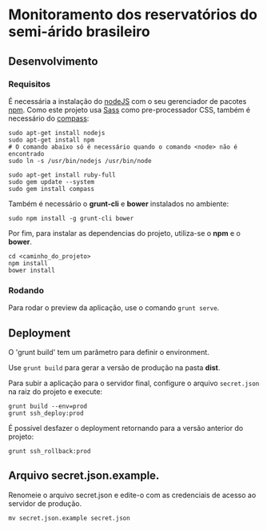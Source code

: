 # Monitoramento dos reservatórios do semi-árido brasileiro

## Desenvolvimento

### Requisitos

É necessária a instalação do [nodeJS](https://nodejs.org/) com o seu gerenciador de pacotes [npm](https://www.npmjs.com/). Como este projeto usa [Sass](http://sass-lang.com/) como pre-processador CSS, também é necessário do [compass](http://compass-style.org/):

```
sudo apt-get install nodejs
sudo apt-get install npm
# O comando abaixo só é necessário quando o comando <node> não é encontrado
sudo ln -s /usr/bin/nodejs /usr/bin/node

sudo apt-get install ruby-full
sudo gem update --system
sudo gem install compass
```

Também é necessário o **grunt-cli** e **bower** instalados no ambiente:

```
sudo npm install -g grunt-cli bower
```

Por fim, para instalar as dependencias do projeto, utiliza-se o **npm** e o **bower**.
```
cd <caminho_do_projeto>
npm install
bower install
```

### Rodando

Para rodar o preview da aplicação, use o comando `grunt serve`.

## Deployment

O 'grunt build' tem um parâmetro para definir o environment.

Use `grunt build` para gerar a versão de produção na pasta **dist**.

Para subir a aplicação para o servidor final, configure o arquivo `secret.json` na raiz do projeto e execute:

```
grunt build --env=prod
grunt ssh_deploy:prod
```

É possível desfazer o deployment retornando para a versão anterior do projeto:

```
grunt ssh_rollback:prod
```

## Arquivo secret.json.example.

Renomeie o arquivo secret.json e edite-o com as credenciais de acesso ao servidor de produção.

```
mv secret.json.example secret.json
```

